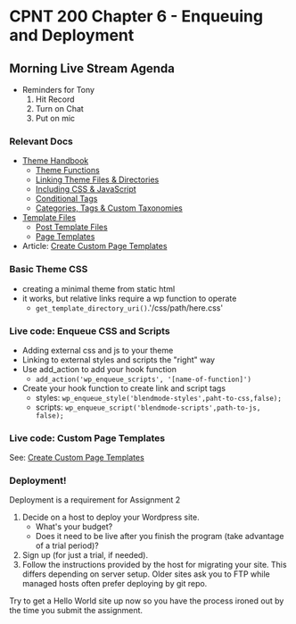 # CPNT 200 Chapter 6 - Enqueuing and Deployment
## Morning Live Stream Agenda
- Reminders for Tony
    1. Hit Record
    2. Turn on Chat
    3. Put on mic

### Relevant Docs
- [Theme Handbook](https://developer.wordpress.org/themes/)
  - [Theme Functions](https://developer.wordpress.org/themes/basics/theme-functions/)
  - [Linking Theme Files & Directories](https://developer.wordpress.org/themes/basics/linking-theme-files-directories/)
  - [Including CSS & JavaScript](https://developer.wordpress.org/themes/basics/including-css-javascript/)
  - [Conditional Tags](https://developer.wordpress.org/themes/basics/conditional-tags/)
  - [Categories, Tags & Custom Taxonomies](https://developer.wordpress.org/themes/basics/categories-tags-custom-taxonomies/)
- [Template Files](https://developer.wordpress.org/themes/template-files-section/)
  - [Post Template Files](https://developer.wordpress.org/themes/template-files-section/post-template-files/)
  - [Page Templates](https://developer.wordpress.org/themes/template-files-section/page-template-files/)
- Article: [Create Custom Page Templates](https://www.smashingmagazine.com/2015/06/wordpress-custom-page-templates/)

### Basic Theme CSS
- creating a minimal theme from static html
- it works, but relative links require a wp function to operate
  - `get_template_directory_uri()`.'/css/path/here.css'

### Live code: Enqueue CSS and Scripts
- Adding external css and js to your theme
- Linking to external styles and scripts the "right" way
- Use add_action to add your hook function
  - `add_action('wp_enqueue_scripts', '[name-of-function]')`
- Create your hook function to create link and script tags
  - styles: `wp_enqueue_style('blendmode-styles',paht-to-css,false);`
  - scripts: `wp_enqueue_script('blendmode-scripts',path-to-js, false);`

### Live code: Custom Page Templates
See: [Create Custom Page Templates](https://www.smashingmagazine.com/2015/06/wordpress-custom-page-templates/)

### Deployment!
Deployment is a requirement for Assignment 2
1. Decide on a host to deploy your Wordpress site.
    - What's your budget?
    - Does it need to be live after you finish the program (take advantage of a trial period)?
2. Sign up (for just a trial, if needed).
3. Follow the instructions provided by the host for migrating your site. This differs depending on server setup. Older sites ask you to FTP while managed hosts often prefer deploying by git repo.

Try to get a Hello World site up now so you have the process ironed out by the time you submit the assignment.